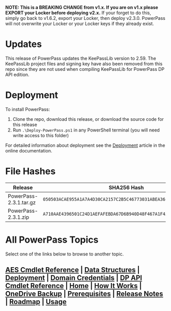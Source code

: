**NOTE: This is a BREAKING CHANGE from v1.x. If you are on v1.x please EXPORT your Locker before deploying v2.x.** If your forget to do this, simply go back to v1.6.2, export your Locker, then deploy v2.3.0. PowerPass will not overwrite your Locker or your Locker keys if they already exist.
# Updates
This release of PowerPass updates the KeePassLib version to 2.59. The KeePassLib project files and signing key have also been removed from this repo since they are not used when compiling KeePassLib for PowerPass DP API edition.
# Deployment
To install PowerPass:
1. Clone the repo, download this release, or download the source code for this release
2. Run `.\Deploy-PowerPass.ps1` in any PowerShell terminal (you will need write access to this folder)

For detailed information about deployment see the [Deployment](https://chopinrlz.github.io/powerpass/deployment) article in the online documentation.
# File Hashes
| Release                 | SHA256 Hash                                                        |
| ----------------------- | ------------------------------------------------------------------ |
| PowerPass-2.3.1.tar.gz  | `050503ACAE955A1A7A4D30CA2157C2B5C46773031ABEA36618C2F7139F739C69` |
| PowerPass-2.3.1.zip     | `A710AAE4396501C24D1AEFAFEBDA67D6B940D48F467A1F4AC3C28C34B3A4926C` |

# All PowerPass Topics
Select one of the links below to browse to another topic.
## [AES Cmdlet Reference](https://chopinrlz.github.io/powerpass/aes-cmdlet-ref) | [Data Structures](https://chopinrlz.github.io/powerpass/data-structures) | [Deployment](https://chopinrlz.github.io/powerpass/deployment) | [Domain Credentials](https://chopinrlz.github.io/powerpass/domain-credentials) | [DP API Cmdlet Reference](https://chopinrlz.github.io/powerpass/dpapi-cmdlet-ref) | [Home](https://chopinrlz.github.io/powerpass) | [How It Works](https://chopinrlz.github.io/powerpass/readme-cont) | [OneDrive Backup](https://chopinrlz.github.io/powerpass/onedrivebackup) | [Prerequisites](https://chopinrlz.github.io/powerpass/prerequisites) | [Release Notes](https://chopinrlz.github.io/powerpass/release-notes) | [Roadmap](https://chopinrlz.github.io/powerpass/roadmap) | [Usage](https://chopinrlz.github.io/powerpass/usage)
